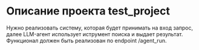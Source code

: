 # Описание проекта test_project
Нужно реализовать систему, которая будет принимать на вход запрос, далее LLM-агент использует иструмент поиска и выдает результат.
Функционал должен быть реализован по endpoint /agent_run.